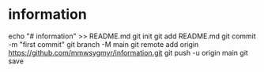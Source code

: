 # information
echo "# information" >> README.md
git init
git add README.md
git commit -m "first commit"
git branch -M main
git remote add origin https://github.com/mmwsygmyr/information.git
git push -u origin main
git save
